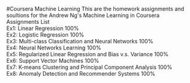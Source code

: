 #Coursera Machine Learning 
This are the homework assignments and soultions for the Andrew Ng's Machine Learning in Coursera <br />
Assignments List <br />
Ex1: Linear Regression 100% <br />
Ex2: Logistic Regression 100% <br />
Ex3: Multi-class Classification and Neural Networks 100% <br />
Ex4: Neural Networks Learning 100% <br />
Ex5: Regularized Linear Regression and Bias v.s. Variance 100% <br />
Ex6: Support Vector Machines 100% <br />
Ex7: K-means Clustering and Principal Component Analysis 100% <br />
Ex8: Anomaly Detection and Recommender Systems 100% <br />
